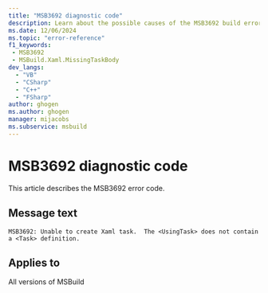 ```yaml
---
title: "MSB3692 diagnostic code"
description: Learn about the possible causes of the MSB3692 build error, and get troubleshooting tips.
ms.date: 12/06/2024
ms.topic: "error-reference"
f1_keywords:
 - MSB3692
 - MSBuild.Xaml.MissingTaskBody
dev_langs:
  - "VB"
  - "CSharp"
  - "C++"
  - "FSharp"
author: ghogen
ms.author: ghogen
manager: mijacobs
ms.subservice: msbuild
---
```


# MSB3692 diagnostic code

<!-- :::ErrorDefinitionDescription::: -->
<!-- :::editable-content name="introDescription"::: -->
This article describes the MSB3692 error code.
<!-- :::editable-content-end::: -->

## Message text

`MSB3692: Unable to create Xaml task.  The <UsingTask> does not contain a <Task> definition.`

<!-- :::editable-content name="postOutputDescription"::: -->
<!--
{StrBegin="MSB3692: "}
-->
<!-- :::editable-content-end::: -->
<!-- :::ErrorDefinitionDescription-end::: -->

## Applies to

All versions of MSBuild
